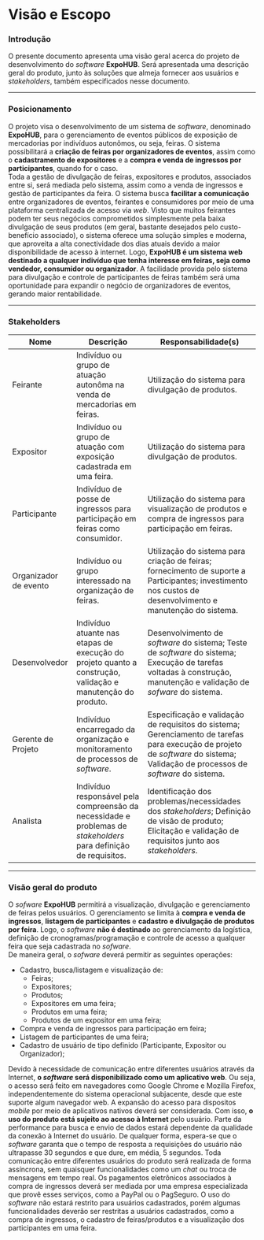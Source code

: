 # Visão e Escopo

### Introdução
O presente documento apresenta uma visão geral acerca do projeto de desenvolvimento do *software* **ExpoHUB**. Será apresentada uma descrição geral do produto, junto às soluções que almeja fornecer aos usuários e *stakeholders*, também especificados nesse documento.

---
### Posicionamento

O projeto visa o desenvolvimento de um sistema de *software*, denominado **ExpoHUB**, para o gerenciamento de eventos públicos de exposição de mercadorias por indivíduos autonômos, ou seja, feiras. O sistema possibilitará a **criação de feiras por organizadores de eventos**, assim como o **cadastramento de expositores** e a **compra e venda de ingressos por participantes**, quando for o caso. \
Toda a gestão de divulgação de feiras, expositores e produtos, associados entre si, será mediada pelo sistema, assim como a venda de ingressos e gestão de participantes da feira. O sistema busca **facilitar a comunicação** entre organizadores de eventos, feirantes e consumidores por meio de uma plataforma centralizada de acesso via *web*. Visto que muitos feirantes podem ter seus negócios comprometidos simplesmente pela baixa divulgação de seus produtos (em geral, bastante desejados pelo custo-benefício associado), o sistema oferece uma solução simples e moderna, que aproveita a alta conectividade dos dias atuais devido a maior disponibilidade de acesso à internet.
Logo, **ExpoHUB é um sistema web destinado a qualquer indivíduo que tenha interesse em feiras, seja como vendedor, consumidor ou organizador**. A facilidade provida pelo sistema para divulgação e controle de participantes de feiras também será uma oportunidade para expandir o negócio de organizadores de eventos, gerando maior rentabilidade.

---
### Stakeholders

|Nome       | Descrição | Responsabilidade(s) |
|---------  |-----------|----------------- |
|Feirante   | Indivíduo ou grupo de atuação autonôma na venda de mercadorias em feiras. | Utilização do sistema para divulgação de produtos. |
|Expositor| Indivíduo ou grupo de atuação com exposição cadastrada em uma feira. | Utilização do sistema para divulgação de produtos.
|Participante|Indivíduo de posse de ingressos para participação em feiras como consumidor. | Utilização do sistema para visualização de produtos e compra de ingressos para participação em feiras. |
|Organizador de evento| Indivíduo ou grupo interessado na organização de feiras. | Utilização do sistema para criação de feiras; fornecimento de suporte a Participantes; investimento nos custos de desenvolvimento e manutenção do sistema. |
| Desenvolvedor | Indivíduo atuante nas etapas de execução do projeto quanto a construção, validação e manutenção do produto. | Desenvolvimento de *software* do sistema; Teste de *software* do sistema; Execução de tarefas voltadas à construção, manutenção e validação de *sofware* do sistema. |
Gerente de Projeto | Indivíduo encarregado da organização e monitoramento de processos de *software*. | Especificação e validação de requisitos do sistema; Gerenciamento de tarefas para execução de projeto de *software* do sistema; Validação de processos de *software* do sistema.
Analista | Indivíduo responsável pela compreensão da necessidade e problemas de *stakeholders* para definição de requisitos. | Identificação dos problemas/necessidades dos *stakeholders*; Definição de visão de produto; Elicitação e validação de requisitos junto aos *stakeholders*.

---

### Visão geral do produto

O *sofware* **ExpoHUB** permitirá a visualização, divulgação e gerenciamento de feiras pelos usuários. O gerenciamento se limita à **compra e venda de ingressos**, **listagem de participantes** e **cadastro e divulgação de produtos por feira**. Logo, o *software* **não é destinado** ao gerenciamento da logística, definição de cronogramas/programação e controle de acesso a qualquer feira que seja cadastrada no *sofware*.<br>
De maneira geral, o *sofware* deverá permitir as seguintes operações:

- Cadastro, busca/listagem e visualização de:
  - Feiras;
  - Expositores;
  - Produtos;
  - Expositores em uma feira;
  - Produtos em uma feira;
  - Produtos de um expositor em uma feira;
- Compra e venda de ingressos para participação em feira;
- Listagem de participantes de uma feira;
- Cadastro de usuário de tipo definido (Participante, Expositor ou Organizador);
  
Devido à necessidade de comunicação entre diferentes usuários através da Internet, **o *software* será disponibilizado como um aplicativo web**. Ou seja, o acesso será feito em navegadores como Google Chrome e Mozilla Firefox, independentemente do sistema operacional subjacente, desde que este suporte algum navegador web. A expansão do acesso para dispositos *mobile* por meio de aplicativos nativos deverá ser considerada. 
Com isso, **o uso do produto está sujeito ao acesso à Internet** pelo usuário. Parte da performance para busca e envio de dados estará dependente da qualidade da conexão à Internet do usuário. De qualquer forma, espera-se que o *software* garanta que o tempo de resposta a requisições do usuário não ultrapasse 30 segundos e que dure, em média, 5 segundos. 
Toda comunicação entre diferentes usuários do produto será realizada de forma assíncrona, sem quaisquer funcionalidades como um *chat* ou troca de mensagens em tempo real. Os pagamentos eletrônicos associados à compra de ingressos deverá ser mediada por uma empresa especializada que provê esses serviços, como a PayPal ou o PagSeguro.
O uso do *software* não estará restrito para usuários cadastrados, porém algumas funcionalidades deverão ser restritas a usuários cadastrados, como a compra de ingressos, o cadastro de feiras/produtos e a visualização dos participantes em uma feira. 